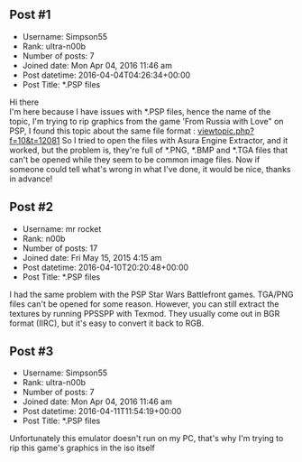 ## Post #1
- Username: Simpson55
- Rank: ultra-n00b
- Number of posts: 7
- Joined date: Mon Apr 04, 2016 11:46 am
- Post datetime: 2016-04-04T04:26:34+00:00
- Post Title: *.PSP files

Hi there  
I'm here because I have issues with *.PSP files, hence the name of the topic, I'm trying to rip graphics from the game 'From Russia with Love" on PSP, I found this topic about the same file format : [viewtopic.php?f=10&t=12081](http://forum.xentax.com/viewtopic.php?f=10&t=12081)
So I tried to open the files with Asura Engine Extractor, and it worked, but the problem is, they're full of *.PNG, *.BMP and *.TGA files that can't be opened while they seem to be common image files.
Now if someone could tell what's wrong in what I've done, it would be nice, thanks in advance!
## Post #2
- Username: mr rocket
- Rank: n00b
- Number of posts: 17
- Joined date: Fri May 15, 2015 4:15 am
- Post datetime: 2016-04-10T20:20:48+00:00
- Post Title: *.PSP files

I had the same problem with the PSP Star Wars Battlefront games. TGA/PNG files can't be opened for some reason. However, you can still extract the textures by running PPSSPP with Texmod. They usually come out in BGR format (IIRC), but it's easy to convert it back to RGB.
## Post #3
- Username: Simpson55
- Rank: ultra-n00b
- Number of posts: 7
- Joined date: Mon Apr 04, 2016 11:46 am
- Post datetime: 2016-04-11T11:54:19+00:00
- Post Title: *.PSP files

Unfortunately this emulator doesn't run on my PC, that's why I'm trying to rip this game's graphics in the iso itself
